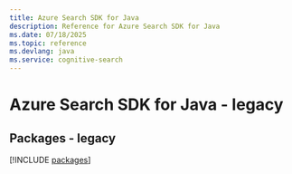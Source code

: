 ```yaml
---
title: Azure Search SDK for Java
description: Reference for Azure Search SDK for Java
ms.date: 07/18/2025
ms.topic: reference
ms.devlang: java
ms.service: cognitive-search
---
```

# Azure Search SDK for Java - legacy
## Packages - legacy
[!INCLUDE [packages](search-index.md)]
